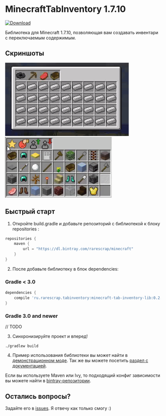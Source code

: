 # MinecraftTabInventory 1.7.10

[ ![Download](https://api.bintray.com/packages/rarescrap/minecraft/minecraft-tab-inventory/images/download.svg) ](https://bintray.com/rarescrap/minecraft/minecraft-tab-inventory/_latestVersion)

Библиотека для Minecraft 1.7.10, позволяющая вам создавать инвентари с переключаемым содержимым.


## Скриншоты

![Alt Text](https://github.com/RareScrap/MinecraftTabInventory/blob/master/github_media/screenshot2.gif)
![Alt Text](https://github.com/RareScrap/MinecraftTabInventory/blob/master/github_media/screenshot1.gif)

## Быстрый старт

1. Откройте build.gradle и добавьте репозиторий с библиотекой к блоку repositories :
``` gradle
repositories {
    maven {
        url = "https://dl.bintray.com/rarescrap/minecraft"
    }
}
```

2. После добавьте библиотеку в блок dependencies:
### Gradle < 3.0
``` gradle
dependencies {
    compile 'ru.rarescrap.tabinventory:minecraft-tab-inventory-lib:0.2.1_1.7.10'
}
```

### Gradle 3.0 and newer
// TODO

3. Синхронизируйте проект и вперед!

```
./gradlew build
```

4. Пример использования библиотеки вы может найти в <a href="https://github.com/RareScrap/MinecraftTabInventory/tree/master/src/main">демонстрационном моде</a>. Так же вы можете посетить <a href="https://github.com/RareScrap/MinecraftTabInventory/wiki">раздел с документацией</a>.

Если вы используете Maven или Ivy, то подходящий конфиг зависимости вы можете найти в <a href="https://bintray.com/rarescrap/minecraft/minecraft-tab-inventory">bintray-репозитории</a>.

## Остались вопросы?
Задайте его в <a href="https://github.com/RareScrap/MinecraftTabInventory/issues">issues</a>. Я отвечу как только смогу :)
